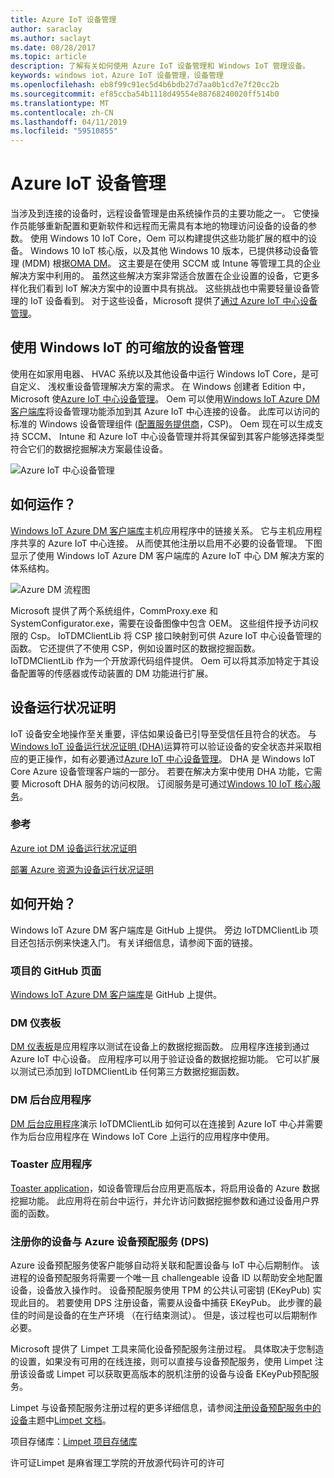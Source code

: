 ```yaml
---
title: Azure IoT 设备管理
author: saraclay
ms.author: saclayt
ms.date: 08/28/2017
ms.topic: article
description: 了解有关如何使用 Azure IoT 设备管理和 Windows IoT 管理设备。
keywords: windows iot，Azure IoT 设备管理，设备管理
ms.openlocfilehash: eb8f99c91ec5d4b6bdb27d7aa0b1cd7e7f20cc2b
ms.sourcegitcommit: ef85ccba54b1118d49554e88768240020ff514b0
ms.translationtype: MT
ms.contentlocale: zh-CN
ms.lasthandoff: 04/11/2019
ms.locfileid: "59510855"
---
```

# <a name="azure-iot-device-management"></a>Azure IoT 设备管理

当涉及到连接的设备时，远程设备管理是由系统操作员的主要功能之一。 它使操作员能够重新配置和更新软件和远程而无需具有本地的物理访问设备的设备的参数。 使用 Windows 10 IoT Core，Oem 可以构建提供这些功能扩展的框中的设备。 Windows 10 IoT 核心版，以及其他 Windows 10 版本，已提供移动设备管理 (MDM) 根据[OMA DM](https://en.wikipedia.org/wiki/OMA_Device_Management)。 这主要是在使用 SCCM 或 Intune 等管理工具的企业解决方案中利用的。 虽然这些解决方案非常适合放置在企业设置的设备，它更多样化我们看到 IoT 解决方案中的设置中具有挑战。 这些挑战也中需要轻量设备管理的 IoT 设备看到。 对于这些设备，Microsoft 提供了[通过 Azure IoT 中心设备管理](https://docs.microsoft.com/azure/iot-hub/iot-hub-device-management-overview)。

## <a name="scalable-device-management-with-windows-iot"></a>使用 Windows IoT 的可缩放的设备管理

使用在如家用电器、 HVAC 系统以及其他设备中运行 Windows IoT Core，是可自定义、 浅权重设备管理解决方案的需求。 在 Windows 创建者 Edition 中，Microsoft 使[Azure IoT 中心设备管理](https://docs.microsoft.com/azure/iot-hub/iot-hub-device-management-overview)。 Oem 可以使用[Windows IoT Azure DM 客户端库](https://aka.ms/iot-core-azure-dm-client)将设备管理功能添加到其 Azure IoT 中心连接的设备。 此库可以访问的标准的 Windows 设备管理组件 ([配置服务提供商](https://msdn.microsoft.com/windows/hardware/commercialize/customize/mdm/configuration-service-provider-reference)，CSP)。  Oem 现在可以生成支持 SCCM、 Intune 和 Azure IoT 中心设备管理并将其保留到其客户能够选择类型符合它们的数据挖掘解决方案最佳设备。 

![Azure IoT 中心设备管理](../media/AzureIoTDM/azureDM.png)

## <a name="how-does-it-work"></a>如何运作？

[Windows IoT Azure DM 客户端库](https://aka.ms/iot-core-azure-dm-client)主机应用程序中的链接关系。 它与主机应用程序共享的 Azure IoT 中心连接。 从而使其他注册以启用不必要的设备管理。 下图显示了使用 Windows IoT Azure DM 客户端库的 Azure IoT 中心 DM 解决方案的体系结构。 

![Azure DM 流程图](../media/AzureIoTDM/AzureDM-Architecture.png)

Microsoft 提供了两个系统组件，CommProxy.exe 和 SystemConfigurator.exe，需要在设备图像中包含 OEM。 这些组件授予访问权限的 Csp。 IoTDMClientLib 将 CSP 接口映射到可供 Azure IoT 中心设备管理的函数。 它还提供了不使用 CSP，例如设置时区的数据挖掘函数。 IoTDMClientLib 作为一个开放源代码组件提供。 Oem 可以将其添加特定于其设备配置等的传感器或传动装置的 DM 功能进行扩展。 

## <a name="device-health-attestation"></a>设备运行状况证明
IoT 设备安全地操作至关重要，评估如果设备已引导至受信任且符合的状态。 与[Windows IoT 设备运行状况证明 (DHA)](https://github.com/ms-iot/iot-core-azure-dm-client/blob/master/docs/device-health-attestation.md)运算符可以验证设备的安全状态并采取相应的更正操作，如有必要通过[Azure IoT 中心设备管理](https://github.com/ms-iot/iot-core-azure-dm-client/blob/master/README.md)。 DHA 是 Windows IoT Core Azure 设备管理客户端的一部分。 若要在解决方案中使用 DHA 功能，它需要 Microsoft DHA 服务的访问权限。 订阅服务是可通过[Windows 10 IoT 核心服务](https://docs.microsoft.com/windows-hardware/manufacture/iot/iotcoreservicesoverview)。

### <a name="reference"></a>参考
[Azure iot DM 设备运行状况证明](https://github.com/ms-iot/iot-core-azure-dm-client/blob/master/docs/device-health-attestation.md)

[部署 Azure 资源为设备运行状况证明](https://github.com/ms-iot/iot-core-azure-dm-client/blob/master/docs/dha-deploy.md#deploy-azure-resources-for-device-health-attestation)


## <a name="how-to-get-started"></a>如何开始？

Windows IoT Azure DM 客户端库是 GitHub 上提供。 旁边 IoTDMClientLib 项目还包括示例来快速入门。 有关详细信息，请参阅下面的链接。

### <a name="project-github-page"></a>项目的 GitHub 页面

[Windows IoT Azure DM 客户端库](https://aka.ms/iot-core-azure-dm-client)是 GitHub 上提供。

### <a name="dm-dashboard"></a>DM 仪表板

[DM 仪表板](https://aka.ms/iot-core-azure-dm-client-dashboard)是应用程序以测试在设备上的数据挖掘函数。 应用程序连接到通过 Azure IoT 中心设备。 应用程序可以用于验证设备的数据挖掘功能。 它可以扩展以测试已添加到 IoTDMClientLib 任何第三方数据挖掘函数。

### <a name="dm-background-application"></a>DM 后台应用程序

[DM 后台应用程序](https://aka.ms/iot-core-azure-dm-client-backgroundapp)演示 IoTDMClientLib 如何可以在连接到 Azure IoT 中心并需要作为后台应用程序在 Windows IoT Core 上运行的应用程序中使用。 

### <a name="toaster-application"></a>Toaster 应用程序

[Toaster application](https://aka.ms/iot-core-azure-dm-client-toasterapp)，如设备管理后台应用更高版本，将启用设备的 Azure 数据挖掘功能。 此应用将在前台中运行，并允许访问数据挖掘参数和通过设备用户界面的函数。 

### <a name="registering-your-device-with-the-azure-device-provision-service-dps"></a>注册你的设备与 Azure 设备预配服务 (DPS) 

Azure 设备预配服务使客户能够自动将关联和配置设备与 IoT 中心后期制作。 该进程的设备预配服务将需要一个唯一且 challengeable 设备 ID 以帮助安全地配置设备，设备放入操作时。 设备预配服务使用 TPM 的公共认可密钥 (EKeyPub) 实现此目的。 若要使用 DPS 注册设备，需要从设备中捕获 EKeyPub。 此步骤的最佳的时间是设备的在生产环境 （在行结束测试）。 但是，该过程也可以后期制作必要。  

Microsoft 提供了 Limpet 工具来简化设备预配服务注册过程。 具体取决于您制造的设置，如果没有可用的在线连接，则可以直接与设备预配服务，使用 Limpet 注册该设备或 Limpet 可以获取更高版本的脱机注册的设备与设备 EKeyPub预配服务。

Limpet 与设备预配服务注册过程的更多详细信息，请参阅[注册设备预配服务中的设备](https://github.com/ms-iot/azure-dm-client/blob/master/docs/limpet.md#setup-azure-cloud-resources)主题中[Limpet 文档](https://github.com/ms-iot/azure-dm-client/blob/master/docs/limpet.md)。 

项目存储库：[Limpet 项目存储库](https://github.com/ms-iot/azure-dm-client/) 


许可证Limpet 是麻省理工学院的开放源代码许可的许可 

  
  


